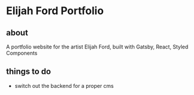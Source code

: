 # Elijah Ford Portfolio

## about

A portfolio website for the artist Elijah Ford, built with Gatsby, React, Styled Components

## things to do

- switch out the backend for a proper cms
